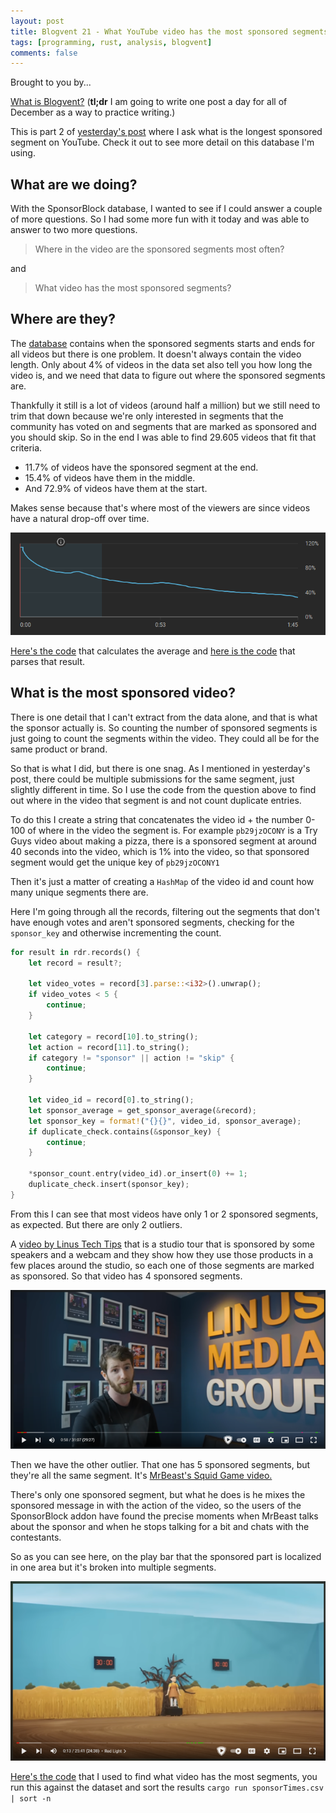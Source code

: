 ```yaml
---
layout: post
title: Blogvent 21 - What YouTube video has the most sponsored segments?
tags: [programming, rust, analysis, blogvent]
comments: false
---
```


Brought to you by...

[What is Blogvent?](/2022-11-27-blogvent-calendar/) (**tl;dr** I am going to write one post a day for all of December as a way to practice writing.)

This is part 2 of [yesterday's post](/2022-12-20-what-is-the-longest-ad/) where I ask what is the longest sponsored segment on YouTube. Check it out to see more detail on this database I'm using.

## What are we doing?

With the SponsorBlock database, I wanted to see if I could answer a couple of more questions. So I had some more fun with it today and was able to answer to two more questions.

> Where in the video are the sponsored segments most often?

and

> What video has the most sponsored segments?

## Where are they?

The [database](https://sb-archive.mchang.xyz/latest/) contains when the sponsored segments starts and ends for all videos but there is one problem. It doesn't always contain the video length. Only about 4% of videos in the data set also tell you how long the video is, and we need that data to figure out where the sponsored segments are.

Thankfully it still is a lot of videos (around half a million) but we still need to trim that down because we're only interested in segments that the community has voted on and segments that are marked as sponsored and you should skip. So in the end I was able to find 29.605 videos that fit that criteria.

- 11.7% of videos have the sponsored segment at the end.
- 15.4% of videos have them in the middle.
- And 72.9% of videos have them at the start.

Makes sense because that's where most of the viewers are since videos have a natural drop-off over time.

![sponsorb2](/img/sponsorb2.png "graph showing an example of video viewing retention, line graph slowly dropping over time.")

[Here's the code](https://gist.github.com/olafurw/b3cc195855038550eb0783729dafd798) that calculates the average and [here is the code](https://gist.github.com/olafurw/c278bda47f46e74e212688f301626cc4) that parses that result.

## What is the most sponsored video?

There is one detail that I can't extract from the data alone, and that is what the sponsor actually is. So counting the number of sponsored segments is just going to count the segments within the video. They could all be for the same product or brand.

So that is what I did, but there is one snag. As I mentioned in yesterday's post, there could be multiple submissions for the same segment, just slightly different in time. So I use the code from the question above to find out where in the video that segment is and not count duplicate entries.

To do this I create a string that concatenates the video id + the number 0-100 of where in the video the segment is. For example `pb29jzOCONY` is a Try Guys video about making a pizza, there is a sponsored segment at around 40 seconds into the video, which is 1% into the video, so that sponsored segment would get the unique key of `pb29jzOCONY1`

Then it's just a matter of creating a `HashMap` of the video id and count how many unique segments there are.

Here I'm going through all the records, filtering out the segments that don't have enough votes and aren't sponsored segments, checking for the `sponsor_key` and otherwise incrementing the count.

```rust
for result in rdr.records() {
    let record = result?;

    let video_votes = record[3].parse::<i32>().unwrap();
    if video_votes < 5 {
        continue;
    }

    let category = record[10].to_string();
    let action = record[11].to_string();
    if category != "sponsor" || action != "skip" {
        continue;
    }

    let video_id = record[0].to_string();
    let sponsor_average = get_sponsor_average(&record);
    let sponsor_key = format!("{}{}", video_id, sponsor_average);
    if duplicate_check.contains(&sponsor_key) {
        continue;
    }

    *sponsor_count.entry(video_id).or_insert(0) += 1;
    duplicate_check.insert(sponsor_key);
}
```

From this I can see that most videos have only 1 or 2 sponsored segments, as expected. But there are only 2 outliers.

A [video by Linus Tech Tips](https://www.youtube.com/watch?v=zk97ywS-fGc) that is a studio tour that is sponsored by some speakers and a webcam and they show how they use those products in a few places around the studio, so each one of those segments are marked as sponsored. So that video has 4 sponsored segments.

![sponsorb1](/img/sponsorb1.png "video of linus tech tips with the play bar visible and 4 green segments, showing the sponsored sections.")

Then we have the other outlier. That one has 5 sponsored segments, but they're all the same segment. It's [MrBeast's Squid Game video.](https://www.youtube.com/watch?v=0e3GPea1Tyg)

There's only one sponsored segment, but what he does is he mixes the sponsored message in with the action of the video, so the users of the SponsorBlock addon have found the precise moments when MrBeast talks about the sponsor and when he stops talking for a bit and chats with the contestants.

So as you can see here, on the play bar that the sponsored part is localized in one area but it's broken into multiple segments.

![sponsorb3](/img/sponsorb3.png "video of mrbeast's squid game video with the play bar visible and 5 green segments, but they're all around the same area.")

[Here's the code](https://gist.github.com/olafurw/1e76bbe98bb8ef306c3f1e12c2aba156) that I used to find what video has the most segments, you run this against the dataset and sort the results `cargo run sponsorTimes.csv | sort -n`